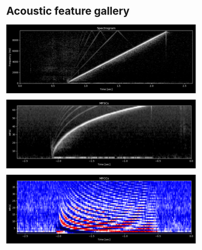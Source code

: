 # Acoustic feature gallery

![](./oscilloscope/screenshots/spectrogram_chirp.png)

![](./oscilloscope/screenshots/mfsc_chirp.png)

![](./oscilloscope/screenshots/mfcc_chirp.png)
